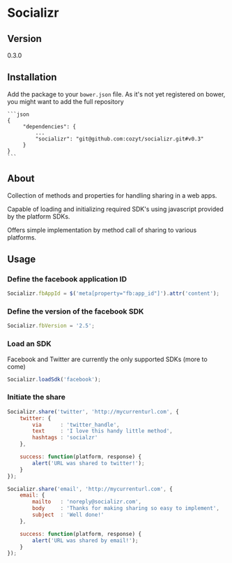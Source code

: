 # Socializr

## Version

0.3.0

## Installation

Add the package to your `bower.json` file. As it's not yet registered on bower, you might want to add the full repository

    ```json
    {
         "dependencies": {
             ...
             "socializr": "git@github.com:cozyt/socializr.git#v0.3"
         }
    }
    ```

## About

Collection of methods and properties for handling sharing in a web apps.

Capable of loading and initializing required SDK's using javascript provided by the platform SDKs.

Offers simple implementation by method call of sharing to various platforms.

## Usage

### Define the facebook application ID

```js
Socializr.fbAppId = $('meta[property="fb:app_id"]').attr('content');
```

### Define the version of the facebook SDK

```js
Socializr.fbVersion = '2.5';
```

### Load an SDK

Facebook and Twitter are currently the only supported SDKs (more to come)

```js
Socializr.loadSdk('facebook');
```

### Initiate the share

```js
Socializr.share('twitter', 'http://mycurrenturl.com', {
    twitter: {
        via      : 'twitter_handle',
        text     : 'I love this handy little method',
        hashtags : 'socialzr'
    },

    success: function(platform, response) {
        alert('URL was shared to twitter!');
    }
});
```

```js
Socializr.share('email', 'http://mycurrenturl.com', {
    email: {
        mailto   : 'noreply@socializr.com',
        body     : 'Thanks for making sharing so easy to implement',
        subject  : 'Well done!'
    },

    success: function(platform, response) {
        alert('URL was shared by email!');
    }
});
```
